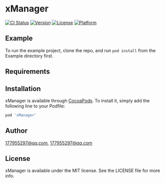# xManager

[![CI Status](https://img.shields.io/travis/177955297@qq.com/xManager.svg?style=flat)](https://travis-ci.org/177955297@qq.com/xManager)
[![Version](https://img.shields.io/cocoapods/v/xManager.svg?style=flat)](https://cocoapods.org/pods/xManager)
[![License](https://img.shields.io/cocoapods/l/xManager.svg?style=flat)](https://cocoapods.org/pods/xManager)
[![Platform](https://img.shields.io/cocoapods/p/xManager.svg?style=flat)](https://cocoapods.org/pods/xManager)

## Example

To run the example project, clone the repo, and run `pod install` from the Example directory first.

## Requirements

## Installation

xManager is available through [CocoaPods](https://cocoapods.org). To install
it, simply add the following line to your Podfile:

```ruby
pod 'xManager'
```

## Author

177955297@qq.com, 177955297@qq.com

## License

xManager is available under the MIT license. See the LICENSE file for more info.
